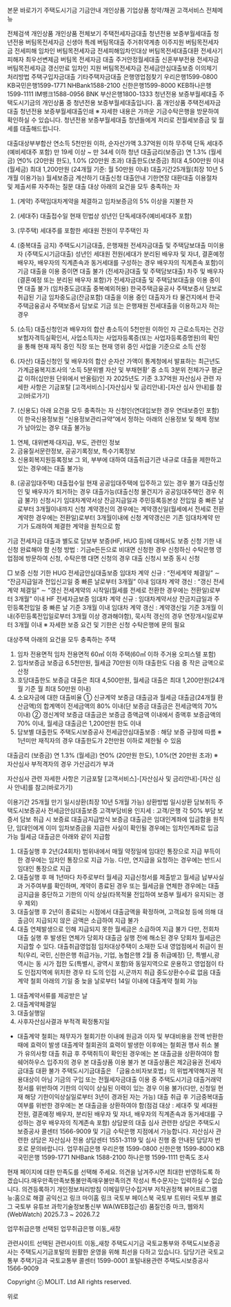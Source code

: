 본문 바로가기
주택도시기금
기금안내
개인상품
기업상품
청약/채권
고객서비스
전체메뉴

전체검색
개인상품
개인상품 전체보기
주택전세자금대출
청년전용 보증부월세대출
청년전용 버팀목전세자금
신생아 특례 버팀목대출
주거취약계층 이주지원 버팀목전세자금
전세피해 임차인 버팀목전세자금
전세피해임차인대상 버팀목전세대출대환
전세사기피해자 최우선변제금 버팀목 전세자금 대출
주거안정월세대출
신혼부부전용 전세자금
버팀목전세자금
갱신만료 임차인 지원 버팀목전세자금
전세금안심대출보증
이의제기 처리방법
주택구입자금대출
기타주택자금대출
은행영업점찾기
우리은행1599-0800
KB국민은행1599-1771
NHBank1588-2100
신한은행1599-8000
KEB하나은행1599-1111
IM뱅크1588-0956
BNK 부산은행1800-1333
청년전용 보증부월세대출
주택도시기금의 개인상품 중 청년전용 보증부월세대출입니다.
홈
개인상품
주택전세자금대출
청년전용 보증부월세대출인쇄
※ 자세한 내용은 가까운 기금수탁은행을 방문하여 확인하실 수 있습니다.
청년전용 보증부월세대출
청년들에게 저리로 전월세보증금 및 월세를 대출해드립니다.

대출대상부부합산 연소득 5천만원 이하, 순자산가액 3.37억원 이하 무주택 단독 세대주(예비세대주 포함)
만 19세 이상 ~ 만 34세 이하 청년
대출금리(보증금) 연 1.3% (월세금) 연0% (20만원 한도),  1.0% (20만원 초과)
대출한도(보증금) 최대 4,500만원 이내 (월세금) 최대 1,200만원 (24개월 기준: 월 50만원 이내)
대출기간25개월(최장 10년 5개월 이용가능)
월세보증금 계산하기 대출신청
대출안내
기한연장
대환대출
이용절차 및 제출서류
자주하는 질문
대출 대상
아래의 요건을 모두 충족하는 자
1. (계약) 주택임대차계약을 체결하고 임차보증금의 5% 이상을 지불한 자
2. (세대주) 대출접수일 현재 민법상 성년인 단독세대주(예비세대주 포함)
3. (무주택) 세대주를 포함한 세대원 전원이 무주택인 자
4. (중복대출 금지) 주택도시기금대출, 은행재원 전세자금대출 및 주택담보대출 미이용자
   (주택도시기금대출) 성년인 세대원 전원(세대가 분리된 배우자 및 자녀, 결혼예정 배우자, 배우자의 직계존속과 동거세대를 구성하는 경우 배우자의 직계존속 포함)이 기금 대출을 이용 중이면 대출 불가
   (전세자금대출 및 주택담보대출) 차주 및 배우자(결혼예정 또는 분리된 배우자 포함)가 전세자금대출 및 주택담보대출을 이용 중이면 대출 불가
   (임차중도금대출 중복예외허용) 한국주택금융공사 주택보증서 담보로 취급된 기금 임차중도금(잔금포함) 대출을 이용 중인 대출자가 타 물건지에서 한국주택금융공사 주택보증서 담보로 기금 또는 은행재원 전세대출을 이용하고자 하는 경우
5. (소득) 대출신청인과 배우자의 합산 총소득이 5천만원 이하인 자
   근로소득자는 건강보험자격득실확인서, 사업소득자는 사업자등록증(또는 사업자등록증명원)의 확인을 통해 현재 재직 중인 직장 또는 현재 영위 중인 사업을 기준으로 소득 산정
6. (자산) 대출신청인 및 배우자의 합산 순자산 가액이 통계청에서 발표하는 최근년도 가계금융복지조사의 ‘소득 5분위별 자산 및 부채현황’ 중 소득 3분위 전체가구 평균값 이하(십만원 단위에서 반올림)인 자
   2025년도 기준 3.37억원
   자산심사 관련 자세한 사항은 기금포탈 [고객서비스]-[자산심사 및 금리안내]-[자산 심사 안내]를 참고(바로가기)

7. (신용도) 아래 요건을 모두 충족하는 자
   신청인(연대입보한 경우 연대보증인 포함)이 한국신용정보원 “신용정보관리규약”에서 정하는 아래의 신용정보 및 해제 정보가 남아있는 경우 대출 불가능
1) 연체, 대위변제·대지급, 부도, 관련인 정보
2) 금융질서문란정보, 공공기록정보, 특수기록정보
3) 신용회복지원등록정보
   그 외, 부부에 대하여 대출취급기관 내규로 대출을 제한하고 있는 경우에는 대출 불가능
8. (공공임대주택) 대출접수일 현재 공공임대주택에 입주하고 있는 경우 불가
   대출신청인 및 배우자가 퇴거하는 경우 대출가능(대출신청 물건지가 공공임대주택인 경우 취급 불가)
   신청시기
   임대차계약서상 잔금지급일과 주민등록등본상 전입일 중 빠른 날로부터 3개월이내까지 신청
   계약갱신의 경우에는 계약갱신일(월세에서 전세로 전환계약한 경우에는 전환일)로부터 3개월이내에 신청
   계약갱신은 기존 임대차계약 만기가 도래하여 체결한 계약을 원칙으로 함

기금 전세자금 대출과 별도로 담보부 보증(HF, HUG 등)에 대해서도 보증 신청 기한 내 신청 완료해야 함
신청 방법 : 기금e든든으로 비대면 신청한 경우 신청하신 수탁은행 영업점에 방문하여 신청, 수탁은행 대면 신청의 경우 대출 신청시 보증 동시 신청


□ 보증 신청 기한
HUG 전세금안심대출보증
임대차 계약 신규 : “전세계약 체결일” ∼ “잔금지급일과 전입신고일 중 빠른 날로부터 3개월” 이내
임대차 계약 갱신 : “갱신 전세계약 체결일” ∼ “갱신 전세계약의 시작일(월세를 전세로 전환한 경우에는 전환일)로부터 3개월” 이내
HF 전세자금보증
임대차 계약 신규 : 임대차계약서상 잔금지급일과 주민등록전입일 중 빠른 날 기준 3개월 이내
임대차 계약 갱신 : 계약갱신일 기준 3개월 이내(주민등록전입일로부터 3개월 이상 경과해야함), 묵시적 갱신의 경우 연장개시일로부터 3개월 이내
※  자세한 보증 요건 및 기한은 신청 수탁은행에 문의 필요

대상주택
아래의 요건을 모두 충족하는 주택
1. 임차 전용면적
   임차 전용면적 60㎡ 이하 주택(60㎡ 이하 주거용 오피스텔 포함)
2. 임차보증금
   보증금 6.5천만원, 월세금 70만원 이하
   대출한도
   다음 중 작은 금액으로 산정
1. 호당대출한도
   보증금 대출은 최대 4,500만원, 월세금 대출은 최대 1,200만원(24개월 기준 월 최대 50만원 이내)
2. 소요자금에 대한 대출비율
   ① 신규계약
   보증금 대출금과 월세금 대출금(24개월 환산금액)의 합계액이 전세금액의 80% 이내(단 보증금 대출금은 전세금액의 70% 이내)
   ② 갱신계약
   보증금 대출금은 보증금 증액금액 이내에서 증액후 보증금액의 70% 이내, 월세금 대출금은 1,200만원 한도 이내
3. 담보별 대출한도
   주택도시보증공사 전세금안심대출보증 : 해당 보증 규정에 따름
   ※ 1년미만 재직자의 경우 대출한도가 2천만원 이하로 제한될 수 있음

대출금리
(보증금) 연 1.3% (월세금) 연0% (20만원 한도), 1.0%(연 20만원 초과)
※ 자산심사 부적격자의 경우 가산금리가 부과

자산심사 관련 자세한 사항은 기금포탈 [고객서비스]-[자산심사 및 금리안내]-[자산 심사 안내]를 참고(바로가기)

이용기간
25개월 만기 일시상환(최장 10년 5개월 가능)
상환방법
일시상환
담보취득
주택도시보증공사 전세금안심대출보증
고객부담비용
인지세 : 고객/은행 각 50% 부담
보증서 담보 취급 시 보증료
대출금지급방식
보증금 대출금은 임대인계좌에 입금함을 원칙
단, 임대인에게 이미 임차보증금을 지급한 사실이 확인될 경우에는 임차인계좌로 입금 가능
월세금 대출금은 아래와 같이 지급함
1. 대출실행 후 2년(24회차) 범위내에서 매월 약정일에 임대인 통장으로 지급
   부득이한 경우에는 임차인 통장으로 지급 가능. 다만, 연지급을 요청하는 경우에는 반드시 임대인 통장으로 지급
2. 대출실행 후 매 1년마다 차주로부터 월세금 지급신청서를 제출받고 월세금 납부사실과 거주여부를 확인하며, 계약이 종료된 경우 또는 월세금을 연체한 경우에는 대출금지급을 중단하고 기한의 이익 상실(타목적물 전입하여 보증부 월세가 유지되는 경우 제외)
3. 대출실행 후 2년이 종료되는 시점에서 대출금액을 확정하며, 고객요청 등에 의해 대출금이 지급되지 않은 금액은 소급하여 지급 불가
4. 대출 연체발생으로 인해 지급되지 못한 월세금은 소급하여 지급 불가
   다만, 전회차 대출 실행 후 발생된 연체가 당회자 대출금 실행 전에 해소된 경우 당회차 월세금은 지급할 수 있다.
   대출취급영업점
   임차대상주택이 소재한 도내 영업점에서 취급이 원칙(우리, 국민, 신한은행 취급가능, 기업, 농협은행 2월 중 취급예정)
   단, 특별시,광역시는 동 시가 접한 도(특별시, 광역시 포함)와 동일지역으로 운용하고 영업점이 타 도 인접지역에 위치한 경우 타 도의 인접 시,군까지 취급
   중도상환수수료
   없음
   대출계약 철회
   아래의 기일 중 늦을 날로부터 14일 이내에 대출계약 철회 가능
1) 대출계약서류를 제공받은 날
2) 대출계약체결일
3) 대출실행일
4) 사후자산심사결과 부적격 확정통지일
- 대출계약 철회는 채무자가 철회기한 이내에 원금과 이자 및 부대비용을 전액 반환한 때에 효력이 발생
  대출계약 철회권의 효력이 발생한 이후에는 철회권 행사 취소 불가
  유의사항
  대출 취급 후 주택취득이 확인된 경우에는 본 대출금을 상환하여야 함
  쉐어하우스 입주자의 경우 본 대출상품 이용 불가
  본 대출상품은 제2금융권 전세자금대출 대환 불가
  주택도시기금대출은 「금융소비자보호법」의 위법계약해지권 적용대상이 아님
  기금의 구입 또는 전월세자금대출 이용 중 주택도시기금 대출거래약정서를 위반하여 기한의 이익이 상실된 이력이 있는 경우 이용 불가(다만, 신청일 현재 해당 기한이익상실일로부터 3년이 경과된 자는 가능)
  대출 취급 후 기금중복대출 여부를 위반한 경우에는 본 대출금을 상환하여야 함(점검 대상 : 세대주 및 세대원 전원, 결혼예정 배우자, 분리된 배우자 및 자녀, 배우자의 직계존속과 동거세대를 구성하는 경우 배우자의 직계존속 포함)
  상담문의
  대출 심사 관련한 상담은 주택도시보증공사 콜센터 1566-9009 및 기금 수탁은행 지점에서 가능합니다.
  자산심사 관련한 상담은 자산심사 전용 상담센터 1551-3119 및 심사 진행 중 안내된 담당자 번호로 문의바랍니다.
  업무취급은행
  우리은행
  1599-0800
  신한은행
  1599-8000
  KB 국민은행
  1599-1771
  NHBank
  1588-2100
  하나은행
  1599-1111
  만족도 조사

현재 페이지에 대한 만족도를 선택해 주세요.
의견을 남겨주시면 최대한 반영하도록 하겠습니다.매우만족만족보통불만족매우불만족의견 작성시 특수문자는 입력하실 수 없습니다.
의견등록하기
개인정보처리방침
이메일무단수집거부
저작권정책
뷰어프로그램
뉴:홈으로 해결 공익신고 링크 마이홈 링크
국토부 페이스북
국토부 트위터
국토부 블로그
국토부 유튜브
과학기술정보통신부 WA(WEB접근성) 품질인증 마크, 웹와치(WebWatch) 2025.7.3 ~ 2026.7.2


업무취급은행
선택된 업무취급은행 이동_새창


관련사이트
선택된 관련사이트 이동_새창
주택도시기금
국토교통부와 주택도시보증공사는 주택도시기금포털의 원활한 운영을 위해 최선을 다하고 있습니다.
담당기관 국토교통부 주택기금과
국토교통부 콜센터 1599-0001 포털내용관련 주택도시보증공사 1566-9009

Copyright ⓒ MOLIT. Ltd All rights reserved.

위로